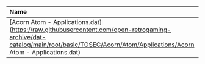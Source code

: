 |Name|Size|
|:---|---:|
|[Acorn Atom - Applications.dat](https://raw.githubusercontent.com/open-retrogaming-archive/dat-catalog/main/root/basic/TOSEC/Acorn/Atom/Applications/Acorn Atom - Applications.dat)|1703|
